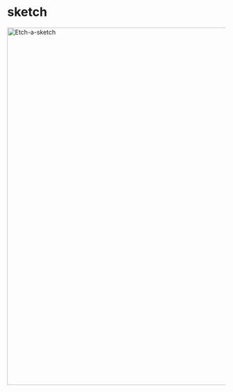 # sketch

<img width="826" alt="Etch-a-sketch" src="https://github.com/user-attachments/assets/49e210fa-b0a1-473a-ac1e-4a59e32edcc2">
